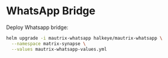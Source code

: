 # WhatsApp Bridge

Deploy Whatsapp bridge:
```bash
helm upgrade -i mautrix-whatsapp halkeye/mautrix-whatsapp \
  --namespace matrix-synapse \
  --values mautrix-whatsapp-values.yml
```

